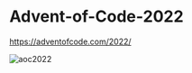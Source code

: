 # Advent-of-Code-2022

https://adventofcode.com/2022/

![aoc2022](https://user-images.githubusercontent.com/47610444/205112043-a7116f6d-6f0a-409a-ab0e-fed9add42f9a.png)

